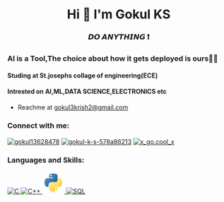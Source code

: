 <h1 align="center">Hi 👋  I'm Gokul KS </h1>
<h3 align="center">𝘿𝙊 𝘼𝙉𝙔𝙏𝙃𝙄𝙉𝙂 ❗ </h3>
<h3>AI is a Tool,The choice about how it gets deployed is ours👨‍💻</h3>
<h4>Studing at St.josephs collage of engineering(ECE)</h4>
<h4> Intrested on AI,ML,DATA SCIENCE,ELECTRONICS etc</h4>

- Reachme at gokul3krish2@gmail.com

<h3 align="left">Connect with me:</h3>
<p align="left">

<a href="https://twitter.com/gokul13628478" target="blank"><img align="center" src="https://cdn.jsdelivr.net/npm/simple-icons@3.0.1/icons/twitter.svg" alt="gokul13628478" height="30" width="40" /></a>
<a href="https://linkedin.com/in/gokul-k-s-578a86213" target="blank"><img align="center" src="https://cdn.jsdelivr.net/npm/simple-icons@3.0.1/icons/linkedin.svg" alt="gokul-k-s-578a86213" height="30" width="40" /></a>
<a href="https://www.instagram.com/x.go_cool.x" target="blank"><img align="center" src="https://cdn.jsdelivr.net/npm/simple-icons@3.0.1/icons/instagram.svg" alt="x_go.cool_x" height="30" width="40" /></a>
</p>

<h3 align="left">Languages and Skills:</h3>
<p align="left">
    <a href="https://g.co/kgs/P4d9ok" target="_blank"> <img src="https://upload.wikimedia.org/wikipedia/commons/thumb/1/18/C_Programming_Language.svg/1200px-C_Programming_Language.svg.png" alt="C" width="40" height="40"/> </a>
    <a href="https://g.co/kgs/wbsJL3" target="_blank"> <img src="https://upload.wikimedia.org/wikipedia/commons/thumb/1/18/ISO_C%2B%2B_Logo.svg/1200px-ISO_C%2B%2B_Logo.svg.png" alt="C++" width="40" height="40"/> </a>
    <a href="https://www.python.org" target="_blank"> <img src="https://raw.githubusercontent.com/devicons/devicon/master/icons/python/python-original.svg" alt="python" width="50" height="50"/> </a> 
    <a href="https://www.google.com/search?q=sql&oq=sql&aqs=edge.0.69i59l4j0i67l2j69i60l3.904j0j1&sourceid=chrome&ie=UTF-8" target="_blank"> <img src="https://cdn2.iconfinder.com/data/icons/programming-50/64/206_programming-sql-data-database-512.png" alt="SQL" width="50" height="50"/> </a>
    </p>
